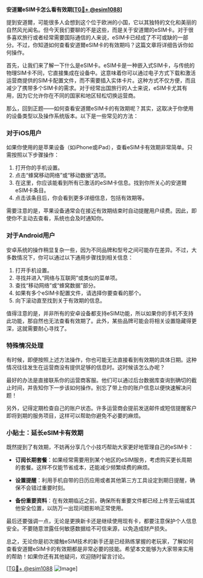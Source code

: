 **安道爾eSIM卡怎么看有效期[[TG💪+ @esim1088](https://t.me/s/esim1088)]**

提到安道爾，可能很多人会想到这个位于欧洲的小国，它以其独特的文化和美丽的自然风光闻名。但今天我们要聊的不是这些，而是关于安道爾的eSIM卡。对于很多喜欢旅行或者经常需要国际通信的人来说，eSIM卡已经成了不可或缺的一部分。不过，你知道如何查看安道爾eSIM卡的有效期吗？这篇文章将详细告诉你如何操作。

首先，让我们来了解一下什么是eSIM卡。eSIM卡是一种嵌入式SIM卡，与传统的物理SIM卡不同，它直接集成在设备中。这意味着你可以通过电子方式下载和激活运营商提供的SIM卡配置文件，而不需要插入实体卡片。这种方式不仅方便，而且减少了携带多个SIM卡的需求。对于经常出国旅行的人士来说，eSIM卡尤其有用，因为它允许你在不同的国家和地区轻松切换运营商。

那么，回到正题——如何查看安道爾eSIM卡的有效期呢？其实，这取决于你使用的设备类型以及操作系统版本。以下是一些常见的方法：

### 对于iOS用户

如果你使用的是苹果设备（如iPhone或iPad），查看eSIM卡有效期非常简单。只需按照以下步骤操作：

1. 打开你的手机设置。
2. 点击“蜂窝移动网络”或“移动数据”选项。
3. 在这里，你应该能看到所有已激活的eSIM卡信息。找到你所关心的安道爾eSIM卡条目。
4. 点击该条目后，你会看到更多详细信息，包括有效期等。

需要注意的是，苹果设备通常会在接近有效期结束时自动提醒用户续费。因此，即使你不主动去查看，系统也会及时通知你。

### 对于Android用户

安卓系统的操作稍显复杂一些，因为不同品牌和型号之间可能存在差异。不过，大多数情况下，你可以通过以下通用步骤找到相关信息：

1. 打开手机设置。
2. 寻找并进入“网络与互联网”或类似的菜单项。
3. 查找“移动网络”或“蜂窝数据”部分。
4. 如果有多个eSIM卡配置文件，请选择你要查看的那个。
5. 向下滚动直至找到关于有效期的信息。

值得注意的是，并非所有的安卓设备都支持eSIM功能，所以如果你的手机不支持此功能，那自然也无法查看有效期了。此外，某些品牌可能会将相关设置隐藏得更深，这就需要耐心寻找了。

### 特殊情况处理

有时候，即便按照上述方法操作，你也可能无法直接看到有效期的具体日期。这种情况往往发生在运营商没有提供足够的信息时。这时候该怎么办呢？

最好的办法是直接联系你的运营商客服。他们可以通过后台数据库查询到确切的截止时间，并告知你下一步该如何操作。别忘了带上你的账户信息以便快速解决问题！

另外，记得定期检查自己的账户状态。许多运营商会提前发送邮件或短信提醒客户即将到期的服务项目，这样可以帮助你避免不必要的麻烦。

### 小贴士：延长eSIM卡有效期

既然提到了有效期，不妨再分享几个小技巧帮助大家更好地管理自己的eSIM卡：

- **订阅长期套餐**：如果经常需要用到某个地区的eSIM服务，考虑购买更长周期的套餐。这样不仅能节省成本，还能减少频繁续费的麻烦。
  
- **设置提醒**：利用手机自带的日历应用或者其他第三方工具设定到期日提醒，确保不会错过重要时刻。

- **备份重要资料**：在有效期临近之前，确保所有重要文件都已经上传至云端或其他安全位置，以防万一出现问题影响正常使用。

最后还要强调一点，无论是更换新卡还是继续使用现有卡，都要注意保护个人信息安全。不要随意泄露任何敏感数据给不可信来源，以免造成财产损失。

总之，无论你是初次接触eSIM技术的新手还是已经熟练掌握的老玩家，了解如何查看安道爾eSIM卡的有效期都是非常必要的技能。希望本文能够为大家带来实用的帮助！如果你还有其他疑问，欢迎随时留言讨论。

[[TG💪+ @esim1088](https://t.me/s/esim1088) ![Image](https://i.postimg.cc/4NQfJmqS/Snipaste-2025-05-13-00-14-12.png)]